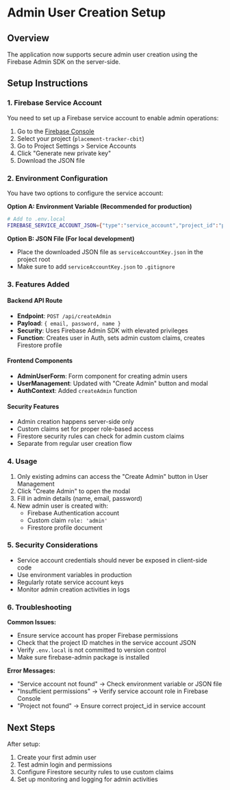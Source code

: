 # Admin User Creation Setup

## Overview
The application now supports secure admin user creation using the Firebase Admin SDK on the server-side.

## Setup Instructions

### 1. Firebase Service Account
You need to set up a Firebase service account to enable admin operations:

1. Go to the [Firebase Console](https://console.firebase.google.com/)
2. Select your project (`placement-tracker-cbit`)
3. Go to Project Settings > Service Accounts
4. Click "Generate new private key"
5. Download the JSON file

### 2. Environment Configuration
You have two options to configure the service account:

**Option A: Environment Variable (Recommended for production)**
```bash
# Add to .env.local
FIREBASE_SERVICE_ACCOUNT_JSON={"type":"service_account","project_id":"placement-tracker-cbit",...}
```

**Option B: JSON File (For local development)**
- Place the downloaded JSON file as `serviceAccountKey.json` in the project root
- Make sure to add `serviceAccountKey.json` to `.gitignore`

### 3. Features Added

#### Backend API Route
- **Endpoint**: `POST /api/createAdmin`
- **Payload**: `{ email, password, name }`
- **Security**: Uses Firebase Admin SDK with elevated privileges
- **Function**: Creates user in Auth, sets admin custom claims, creates Firestore profile

#### Frontend Components
- **AdminUserForm**: Form component for creating admin users
- **UserManagement**: Updated with "Create Admin" button and modal
- **AuthContext**: Added `createAdmin` function

#### Security Features
- Admin creation happens server-side only
- Custom claims set for proper role-based access
- Firestore security rules can check for admin custom claims
- Separate from regular user creation flow

### 4. Usage

1. Only existing admins can access the "Create Admin" button in User Management
2. Click "Create Admin" to open the modal
3. Fill in admin details (name, email, password)
4. New admin user is created with:
   - Firebase Authentication account
   - Custom claim `role: 'admin'`
   - Firestore profile document

### 5. Security Considerations

- Service account credentials should never be exposed in client-side code
- Use environment variables in production
- Regularly rotate service account keys
- Monitor admin creation activities in logs

### 6. Troubleshooting

**Common Issues:**
- Ensure service account has proper Firebase permissions
- Check that the project ID matches in the service account JSON
- Verify `.env.local` is not committed to version control
- Make sure firebase-admin package is installed

**Error Messages:**
- "Service account not found" → Check environment variable or JSON file
- "Insufficient permissions" → Verify service account role in Firebase Console
- "Project not found" → Ensure correct project_id in service account

## Next Steps

After setup:
1. Create your first admin user
2. Test admin login and permissions
3. Configure Firestore security rules to use custom claims
4. Set up monitoring and logging for admin activities
